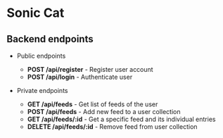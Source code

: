 # Sonic Cat

## Backend endpoints

  * Public endpoints
    * **POST /api/register** - Register user account
    * **POST /api/login** - Authenticate user


  * Private endpoints
    * **GET /api/feeds** - Get list of feeds of the user
    * **POST /api/feeds** - Add new feed to a user collection
    * **GET /api/feeds/:id** - Get a specific feed and its individual entries
    * **DELETE /api/feeds/:id** - Remove feed from user collection
